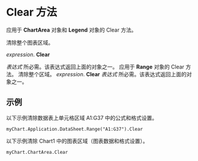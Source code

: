 
# Clear 方法

应用于  **ChartArea** 对象和 **Legend** 对象的 Clear 方法。

清除整个图表区域。

 _expression_. **Clear**

 _表达式_ 所必需。该表达式返回上面的对象之一。
应用于  **Range** 对象的 Clear 方法。
清除整个区域。
 _expression_. **Clear**
 _表达式_ 所必需。该表达式返回上面的对象之一。

## 示例

以下示例清除数据表上单元格区域 A1:G37 中的公式和格式设置。


```
myChart.Application.DataSheet.Range("A1:G37").Clear
```

以下示例清除 Chart1 中的图表区域（图表数据和格式设置）。




```
myChart.ChartArea.Clear
```

